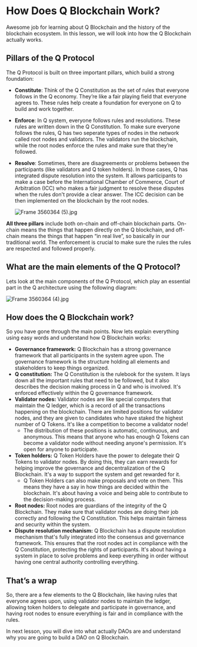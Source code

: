 # How Does Q Blockchain Work?

Awesome job for learning about Q Blockchain and the history of the blockchain ecosystem. In this lesson, we will look into how the Q Blockchain actually works.

## Pillars of the Q Protocol

The Q Protocol is built on three important pillars, which build a strong foundation:

- **Constitute**: Think of the Q Constitution as the set of rules that everyone follows in the Q economy. They’re like a fair playing field that everyone agrees to. These rules help create a foundation for everyone on Q to build and work together.
- **Enforce**: In Q system, everyone follows rules and resolutions. These rules are  written down in the Q Constitution. To make sure everyone follows the rules, Q has two seperate types of nodes in the network called root nodes and validators. The validators run the blockchain, while the root nodes enforce the rules and make sure that they’re followed.
- **Resolve**: Sometimes, there are disagreements or problems between the participants (like validators and Q token holders). In those cases, Q has integrated dispute resolution into the system. It allows participants to make a case before the International Chamber of Commerce, Court of Arbitration (ICC) who makes a fair judgment to resolve these disputes when the rules don't provide a clear answer. The ICC decision can be then implemented on the blockchain by the root nodes.
    
    ![Frame 3560364 (5).jpg](https://github.com/0xmetaschool/Learning-Projects/blob/main/Build%20a%20Gamer%20DAO%20on%20Q%20Blockchain/Getting%20Started%20with%20Q%20Blockchain/How%20Does%20Q%20Blockchain%20Work/Frame_3560364_(5).jpg?raw=true)
    

**All three pillars** include both on-chain and off-chain blockchain parts. On-chain means the things that happen directly on the Q blockchain, and off-chain means the things that happen “in real live”, so basically in our traditional world. The enforcement is crucial to make sure the rules the rules are respected and followed properly.

## What are the main elements of the Q Protocol?

Lets look at the main components of the Q Protocol, which play an essential part in the Q architecture using the following diagram: 

![Frame 3560364 (4).jpg](https://github.com/0xmetaschool/Learning-Projects/blob/main/Build%20a%20Gamer%20DAO%20on%20Q%20Blockchain/Getting%20Started%20with%20Q%20Blockchain/How%20Does%20Q%20Blockchain%20Work/Frame_3560364_(4).jpg?raw=true)

## How does the Q Blockchain work?

So you have gone through the main points. Now lets explain everything using easy words and understand how Q Blockchain works:

- **Governance framework:** Q Blockchain has a strong governance framework that all participants in the system agree upon. The governance framework is the structure holding all elements and stakeholders to keep things organized.
- **Q constitution:** The Q Constitution is the rulebook for the system. It lays down all the important rules that need to be followed, but it also describes the decision making process in Q and who is involved. It's enforced effectively within the Q governance framework.
- **Validator nodes:** Validator nodes are like special computers that maintain the Q ledger, which is a record of all the transactions happening on the blockchain. There are limited positions for validator nodes, and they are given to candidates who have staked the highest number of Q Tokens. It's like a competition to become a validator node!
    - The distribution of these positions is automatic, continuous, and anonymous. This means that anyone who has enough Q Tokens can become a validator node without needing anyone's permission. It's open for anyone to participate.
- **Token holders:** Q Token Holders have the power to delegate their Q Tokens to validator nodes. By doing this, they can earn rewards for helping improve the governance and decentralization of the Q Blockchain. It's a way to support the system and get rewarded for it.
    - Q Token Holders can also make proposals and vote on them. This means they have a say in how things are decided within the blockchain. It's about having a voice and being able to contribute to the decision-making process.
- **Root nodes:** Root nodes are guardians of the integrity of the Q Blockchain. They make sure that validator nodes are doing their job correctly and following the Q Constitution. This helps maintain fairness and security within the system.
- **Dispute resolution mechanism:** Q Blockchain has a dispute resolution mechanism that's fully integrated into the consensus and governance framework. This ensures that the root nodes act in compliance with the Q Constitution, protecting the rights of participants. It's about having a system in place to solve problems and keep everything in order without having one central authority controlling everything.

## That’s a wrap

So, there are a few elements to the Q Blockchain, like having rules that everyone agrees upon, using validator nodes to maintain the ledger, allowing token holders to delegate and participate in governance, and having root nodes to ensure everything is fair and in compliance with the rules.

In next lesson, you will dive into what actually DAOs are and understand why you are going to build a DAO on Q Blockchain.

